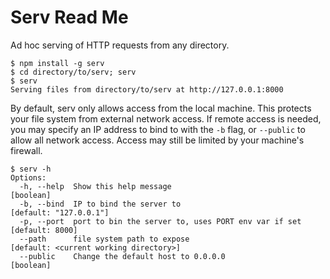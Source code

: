 Serv Read Me
============

Ad hoc serving of HTTP requests from any directory.

    $ npm install -g serv
    $ cd directory/to/serv; serv
    $ serv
    Serving files from directory/to/serv at http://127.0.0.1:8000

By default, serv only allows access from the local machine. This protects your
file system from external network access. If remote access is needed, you may
specify an IP address to bind to with the `-b` flag, or `--public` to allow all
network access. Access may still be limited by your machine's firewall.

    $ serv -h
    Options:
      -h, --help  Show this help message                               [boolean]
      -b, --bind  IP to bind the server to                             [default: "127.0.0.1"]
      -p, --port  port to bin the server to, uses PORT env var if set  [default: 8000]
      --path      file system path to expose                           [default: <current working directory>]
      --public    Change the default host to 0.0.0.0                   [boolean]
